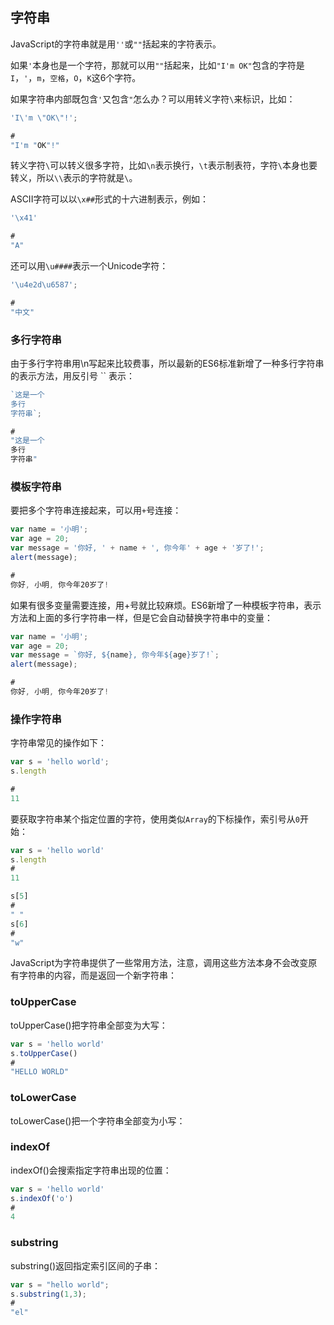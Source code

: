 ## 字符串

JavaScript的字符串就是用`''`或`""`括起来的字符表示。

如果`'`本身也是一个字符，那就可以用`""`括起来，比如`"I'm OK"`包含的字符是`I`，`'`，`m`，`空格`，`O`，`K`这6个字符。

如果字符串内部既包含`'`又包含`"`怎么办？可以用转义字符`\`来标识，比如：

```javascript
'I\'m \"OK\"!';

#
"I'm "OK"!"
```
转义字符`\`可以转义很多字符，比如`\n`表示换行，`\t`表示制表符，字符`\`本身也要转义，所以`\\`表示的字符就是`\`。

ASCII字符可以以`\x##`形式的十六进制表示，例如：

```javascript
'\x41'

#
"A"
```

还可以用`\u####`表示一个Unicode字符：

```javascript
'\u4e2d\u6587'; 

#
"中文"
```

### 多行字符串

由于多行字符串用\n写起来比较费事，所以最新的ES6标准新增了一种多行字符串的表示方法，用反引号 \`\` 表示：

```javascript
`这是一个
多行
字符串`;

#
"这是一个
多行
字符串"
```

### 模板字符串

要把多个字符串连接起来，可以用`+`号连接：

```javascript
var name = '小明';
var age = 20;
var message = '你好, ' + name + ', 你今年' + age + '岁了!';
alert(message);

#
你好, 小明, 你今年20岁了!
```

如果有很多变量需要连接，用+号就比较麻烦。ES6新增了一种模板字符串，表示方法和上面的多行字符串一样，但是它会自动替换字符串中的变量：

```javascript
var name = '小明';
var age = 20;
var message = `你好, ${name}, 你今年${age}岁了!`;
alert(message);

# 
你好, 小明, 你今年20岁了!
```

### 操作字符串

字符串常见的操作如下：

```javascript
var s = 'hello world';
s.length

#
11
```

要获取字符串某个指定位置的字符，使用类似`Array`的下标操作，索引号从`0`开始：

```javascript
var s = 'hello world'
s.length
#
11

s[5]
#
" "
s[6]
#
"w"
```

JavaScript为字符串提供了一些常用方法，注意，调用这些方法本身不会改变原有字符串的内容，而是返回一个新字符串：

### toUpperCase

toUpperCase()把字符串全部变为大写：

```javascript
var s = 'hello world'
s.toUpperCase()
#
"HELLO WORLD"
```

### toLowerCase

toLowerCase()把一个字符串全部变为小写：

### indexOf

indexOf()会搜索指定字符串出现的位置：

```javascript
var s = 'hello world'
s.indexOf('o')
# 
4
```
### substring

substring()返回指定索引区间的子串：

```javascript
var s = "hello world";
s.substring(1,3);
#
"el"
```
